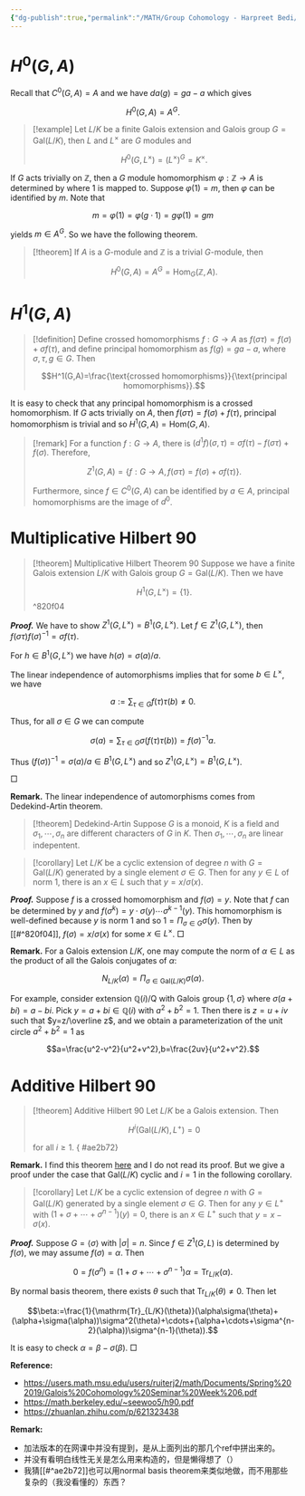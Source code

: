```yaml
---
{"dg-publish":true,"permalink":"/MATH/Group Cohomology - Harpreet Bedi/Nodes/3 Hilbert Theorem 90/","dgPassFrontmatter":true}
---
```



# $H^0(G,A)$

Recall that $C^0(G,A)=A$ and we have $da(g)=ga-a$ which gives 

$$H^0(G,A)=A^G.$$

> [!example]
> Let $L/K$ be a finite Galois extension and Galois group $G=\mathrm{Gal}(L/K)$, then $L$ and $L^\times$ are $G$ modules and 
>
> $$H^0(G,L^\times)=(L^{\times})^G=K^\times.$$

If $G$ acts trivially on $\mathbb{Z}$, then a $G$ module homomorphism $\varphi:\mathbb{Z}\to A$ is determined by where $1$ is mapped to. Suppose $\varphi(1)=m$, then $\varphi$ can be identified by $m$. Note that

$$m=\varphi(1)=\varphi(g\cdot1)=g\varphi(1)=gm$$

yields $m\in A^G$. So we have the following theorem.

> [!theorem]
> If $A$ is a $G$-module and $\mathbb{Z}$ is a trivial $G$-module, then
>
>$$H^0(G,A)=A^G=\mathrm{Hom}_G(\mathbb{Z},A).$$

# $H^1(G,A)$

> [!definition]
> Define crossed homomorphisms $f:G\to A$ as $f(\sigma\tau)=f(\sigma)+\sigma f(\tau)$, and define principal homomorphism as $f(g)=ga-a$, where $\sigma,\tau,g\in G$. Then
>
> $$H^1(G,A)=\frac{\text{crossed homomorphisms}}{\text{principal homomorphisms}}.$$

It is easy to check that any principal homomorphism is a crossed homomorphism. If $G$ acts trivially on $A$, then $f(\sigma\tau)=f(\sigma)+f(\tau)$, principal homomorphism is trivial and so $H^1(G,A)=\mathrm{Hom}(G,A)$.

> [!remark]
> For a function $f:G\to A$, there is $(d^1f)(\sigma,\tau)=\sigma f(\tau)-f(\sigma\tau)+f(\sigma)$. Therefore, 
>
> $$Z^1(G,A)=\{f:G\to A,f(\sigma\tau)=f(\sigma)+\sigma f(\tau)\}.$$
> 
> Furthermore, since $f\in C^0(G,A)$ can be identified by $a\in A$, principal homomorphisms are the image of $d^0$.

# Multiplicative Hilbert 90

> [!theorem] Multiplicative Hilbert Theorem 90
> Suppose we have a finite Galois extension $L/K$ with Galois group $G=\mathrm{Gal}(L/K)$. Then we have 
>
> $$H^1(G,L^\times)=\{1\}.$$^820f04

**_Proof._**
We have to show $Z^1(G,L^\times)=B^1(G,L^\times)$. Let $f\in Z^1(G,L^\times)$, then $f(\sigma\tau)f(\sigma)^{-1}=\sigma f(\tau)$. 

For $h\in B^1(G,L^\times)$ we have $h(\sigma)=\sigma(a)/a$. 

The linear independence of automorphisms implies that for some $b\in L^\times$, we have 

$$a:=\sum_{\tau\in G}f(\tau)\tau(b)\neq 0.$$

Thus, for all $\sigma\in G$ we can compute 

$$\sigma(a)=\sum_{\tau\in G}\sigma(f(\tau)\tau(b))=f(\sigma)^{-1}a.$$

Thus $(f(\sigma))^{-1}=\sigma(a)/a\in B^1(G,L^\times)$ and so $Z^1(G,L^\times)=B^1(G,L^\times)$.

□

**Remark.** The linear independence of automorphisms comes from Dedekind-Artin theorem.

> [!theorem] Dedekind-Artin
> Suppose $G$ is a monoid, $K$ is a field and $\sigma_1,\cdots,\sigma_n$ are different characters of $G$ in $K$. Then $\sigma_1,\cdots,\sigma_n$ are linear indepentent.


> [!corollary]
> Let $L/K$ be a cyclic extension of degree $n$ with $G=\mathrm{Gal}(L/K)$ generated by a single element $\sigma\in G$. Then for any $y\in L$ of norm $1$, there is an $x\in L$ such that $y=x/\sigma(x)$.

**_Proof._**
Suppose $f$ is a crossed homomorphism and $f(\sigma)=y$. Note that $f$ can be determined by $y$ and $f(\sigma^k)=y\cdot\sigma(y)\cdots\sigma^{k-1}(y)$. This homomorphism is well-defined because $y$ is norm $1$ and so $1=\Pi_{\sigma\in G}\sigma(y)$. Then by [[#^820f04]], $f(\sigma)=x/\sigma(x)$ for some $x\in L^\times$. 
□

**Remark.** For a Galois extension $L/K$, one may compute the norm of $\alpha\in L$ as the product of all the Galois conjugates of $\alpha$:

$$N_{L/K}(\alpha)=\Pi_{\sigma\in\mathrm{Gal}(L/K)}\sigma(\alpha).$$

For example, consider extension $\mathbb{Q}(i)/\mathrm{Q}$ with Galois group $\{1,\sigma\}$ where $\sigma(a+bi)=a-bi$. Pick $y=a+bi\in\mathbb Q(i)$ with $a^2+b^2=1$. Then there is $z=u+iv$ such that $y=z/\overline z$, and we obtain a parameterization of the unit circle $a^2+b^2=1$ as

$$a=\frac{u^2-v^2}{u^2+v^2},b=\frac{2uv}{u^2+v^2}.$$

# Additive Hilbert 90

> [!theorem] Additive Hilbert 90
> Let $L/K$ be a Galois extension. Then 
>
> $$H^i(\mathrm{Gal}(L/K),L^+)=0$$
>
> for all $i\geq 1$.
{ #ae2b72}


**Remark.** I find this theorem [here](https://users.math.msu.edu/users/ruiterj2/math/Documents/Spring%202019/Galois%20Cohomology%20Seminar%20Week%206.pdf) and I do not read its proof. But we give a proof under the case that $\mathrm{Gal}(L/K)$ cyclic and $i=1$ in the following corollary.

> [!corollary]
> Let $L/K$ be a cyclic extension of degree $n$ with $G=\mathrm{Gal}(L/K)$ generated by a single element $\sigma\in G$. Then for any $y\in L^+$ with $(1+\sigma+\cdots+\sigma^{n-1})(y)=0$, there is an $x\in L^+$ such that $y=x-\sigma(x)$.

**_Proof._**
Suppose $G=\langle\sigma\rangle$ with $|\sigma|=n$. Since $f\in Z^1(G,L)$ is determined by $f(\sigma)$, we may assume $f(\sigma)=\alpha$. Then 

$$0=f(\sigma^n)=(1+\sigma+\cdots+\sigma^{n-1})\alpha=\mathrm{Tr}_{L/K}(\alpha).$$

By normal basis theorem, there exists $\theta$ such that $\mathrm{Tr}_{L/K}(\theta)\neq 0$. Then let 

$$\beta:=\frac{1}{\mathrm{Tr}_{L/K}(\theta)}(\alpha\sigma(\theta)+(\alpha+\sigma(\alpha))\sigma^2(\theta)+\cdots+(\alpha+\cdots+\sigma^{n-2}(\alpha))\sigma^{n-1}(\theta)).$$

It is easy to check $\alpha=\beta-\sigma(\beta)$.
□

**Reference:**
- https://users.math.msu.edu/users/ruiterj2/math/Documents/Spring%202019/Galois%20Cohomology%20Seminar%20Week%206.pdf
- https://math.berkeley.edu/~seewoo5/h90.pdf
- https://zhuanlan.zhihu.com/p/621323438

**Remark:** 
- 加法版本的在网课中并没有提到，是从上面列出的那几个ref中拼出来的。
- 并没有看明白线性无关是怎么用来构造的，但是懒得想了（）
- 我猜[[#^ae2b72]]也可以用normal basis theorem来类似地做，而不用那些复杂的（我没看懂的）东西？

